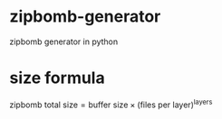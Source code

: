 # zipbomb-generator
zipbomb generator in python

# size formula
$\text{zipbomb total size} = \text{buffer size}\times(\text{files per layer})^{\text{layers}}$
